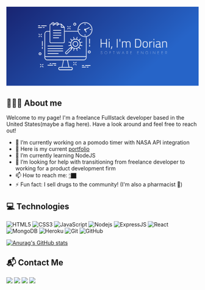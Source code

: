 ![image](images/cover.png)

## 👨🏾‍💻 About me

Welcome to my page! I'm a freelance Fulllstack developer based in the United States(maybe a flag here). Have a look around and feel free to reach out!

- 🔭 I’m currently working on a pomodo timer with NASA API integration
- 💼 Here is my current [portfolio](https://dorianedwards.netlify.app/)
- 🌱 I’m currently learning NodeJS
- 🤔 I’m looking for help with transitioning from freelance developer to working for a product development firm
- 📫 How to reach me: [👇🏿](#-contact-me)
- ⚡ Fun fact: I sell drugs to the community! (I'm also a pharmacist 💊)

## 💻 Technologies

![HTML5](https://img.shields.io/badge/-HTML5-E34F26?style=flat&logo=html5&logoColor=white)
![CSS3](https://img.shields.io/badge/-CSS3-1572B6?style=flat&logo=css3)
![JavaScript](https://img.shields.io/badge/-JavaScript-black?style=flat&logo=javascript)
![Nodejs](https://img.shields.io/badge/-Nodejs-green?logoColor=black&style=flat&logo=Node.js)
![ExpressJS](https://img.shields.io/badge/-Express-black?logoColor=green&style=flat&logo=Express)
![React](https://img.shields.io/badge/-React-blue?style=flat&logo=react)
![MongoDB](https://img.shields.io/badge/-MongoDB-black?style=flat&logo=mongodb)
![Heroku](https://img.shields.io/badge/-Heroku-430098?style=flat&logo=heroku)
![Git](https://img.shields.io/badge/-Git-black?style=flat&logo=git)
![GitHub](https://img.shields.io/badge/-GitHub-181717?style=flat&logo=github)

[![Anurag's GitHub stats](https://github-readme-stats.vercel.app/api?username=dorian-edwards)](https://github.com/dorian-edwards/github-readme-stats)

<!-- ## 🏗 Projects

|                                                                                      |                                                                      |
| :----------------------------------------------------------------------------------: | :------------------------------------------------------------------: |
|           [![](images/portfolio.gif)](https://dorianedwards.netlify.app/)            |      [![](images/wealthgap.gif)](https://wealthgap.netlify.app)      |
|       [![](images/consoleblog.gif) ](https://console-dot-blog.herokuapp.com/)        |     [![](images/blog.gif) ](https://blog-roan-kappa.vercel.app/)     |
| [![](images/restaurant.gif) ](https://dorian-edwards.github.io/restaurant-template/) | [![](images/fastclosures.gif) ](http://foreclosuresdev.com/home.php) | -->

## 📬 Contact Me

<a href='https://www.linkedin.com/in/dorian-edwards/'>![](https://img.shields.io/badge/LinkedIn-0077B5?style=for-the-badge&logo=linkedin&logoColor=white)</a>
<a href='https://twitter.com/dorian_dev'>![](https://img.shields.io/badge/Twitter-1DA1F2?style=for-the-badge&logo=twitter&logoColor=white)</a>
<a href='https://angel.co/u/dorian-edwards-2'>![](https://img.shields.io/badge/AngelList-f2f8ff?style=for-the-badge&logo=angellist&logoColor=black)</a>
<a href='mailto:de.pharmd2018@gmail.com'>![](https://img.shields.io/badge/Gmail-D14836?style=for-the-badge&logo=gmail&logoColor=white)</a>
